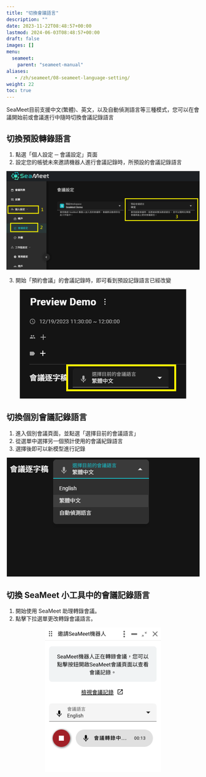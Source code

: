 ```yaml
---
title: "切換會議語言"
description: ""
date: 2023-11-22T08:48:57+00:00
lastmod: 2024-06-03T08:48:57+00:00
draft: false
images: []
menu:
  seameet:
    parent: "seameet-manual"
aliases:
   - /zh/seameet/08-seameet-language-setting/
weight: 22
toc: true
---
```


SeaMeet目前支援中文(繁體)、英文，以及自動偵測語言等三種模式，您可以在會議開始前或會議進行中隨時切換會議記錄語言


## 切換預設轉錄語言

1. 點選「個人設定 ─ 會議設定」頁面
2. 設定您的帳號未來邀請機器人進行會議記錄時，所預設的會議記錄語言

<center>
<img src="/images/seameet-zh/預設SeaMeet會議記錄語言.png" alt="預設SeaMeet會議記錄語言"/>
</center>

3. 開始「預約會議」的會議記錄時，即可看到預設記錄語言已經改變

<center>
<img src="/images/seameet-zh/在SeaMeet會議裡查看預設語言.png" alt="在SeaMeet會議裡查看預設語言"/>
</center>


## 切換個別會議記錄語言

1. 進入個別會議頁面，並點選「選擇目前的會議語言」
2. 從選單中選擇另一個預計使用的會議紀錄語言
3. 選擇後即可以新模型進行記錄

<center>
<img src="/images/seameet-zh/切換個別SeaMeet會議記錄語言.png" alt="切換個別SeaMeet會議記錄語言"/>
</center>

## 切換 SeaMeet 小工具中的會議記錄語言

1. 開始使用 SeaMeet 助理轉錄會議。
2. 點擊下拉選單更改轉錄會議語言。

<center>
<img width="60%" src="/images/seameet-zh/在小工具中切換個別SeaMeet會議記錄語言.png" alt="在小工具中切換個別SeaMeet會議記錄語言"/>
</center>